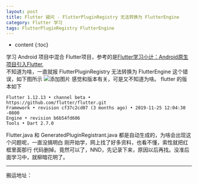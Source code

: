 ```yaml
---
layout: post
title: Flutter 疑问 - FlutterPluginRegistry 无法转换为 FlutterEngine
category: Flutter 学习
tags: FlutterPluginRegistry FlutterEngine
---
```

* content
{:toc}

学习 Android 项目中混合 Flutter项目，参考的是[Flutter学习小计：Android原生项目引入Flutter](https://www.jianshu.com/p/7b6522e3e8f1),  
不知道为啥，一直就报  FlutterPluginRegistry 无法转换为 FlutterEngine 这个错误，如下图所示
![添加图片](../../../../images/flutter_quesioint_one.jpg)
感觉和版本有关，可是又不知道为啥。
flutter 的版本如下
```
Flutter 1.12.13 • channel beta • https://github.com/flutter/flutter.git
Framework • revision cf37c2cd07 (3 months ago) • 2019-11-25 12:04:30 -0800
Engine • revision b6b54fd606
Tools • Dart 2.7.0

```
Flutter.java 和 GeneratedPluginRegistrant.java 都是自动生成的，为啥会出现这个问题呢，一直没搞明白
刚开始学，网上找了好多资料，也看不懂，索性就把红框里面那行 代码删掉。竟然可以了，NND，先记录下来，原因以后再找。没准后面学习中，就柳暗花明了。


---
搬运地址：
